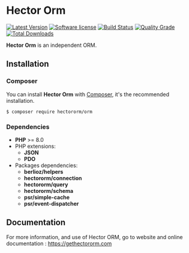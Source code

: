 # Hector Orm

[![Latest Version](https://img.shields.io/packagist/v/hectororm/orm.svg?style=flat-square)](https://github.com/hectororm/orm/releases)
[![Software license](https://img.shields.io/github/license/hectororm/orm.svg?style=flat-square)](https://github.com/hectororm/orm/blob/main/LICENSE)
[![Build Status](https://img.shields.io/github/workflow/status/hectororm/orm/Tests/main.svg?style=flat-square)](https://github.com/hectororm/orm/actions/workflows/tests.yml?query=branch%3Amain)
[![Quality Grade](https://img.shields.io/codacy/grade/2580ecb12b404940b20b246f6350c11a/main.svg?style=flat-square)](https://app.codacy.com/gh/hectororm/orm)
[![Total Downloads](https://img.shields.io/packagist/dt/hectororm/orm.svg?style=flat-square)](https://packagist.org/packages/hectororm/orm)

**Hector Orm** is an independent ORM.

## Installation

### Composer

You can install **Hector Orm** with [Composer](https://getcomposer.org/), it's the recommended installation.

```shell
$ composer require hectororm/orm
```

### Dependencies

* **PHP** >= 8.0
* PHP extensions:
  * **JSON**
  * **PDO**
* Packages dependencies:
  * **berlioz/helpers**
  * **hectororm/connection**
  * **hectororm/query**
  * **hectororm/schema**
  * **psr/simple-cache**
  * **psr/event-dispatcher**


## Documentation

For more information, and use of Hector ORM, go to website and online documentation : https://gethectororm.com